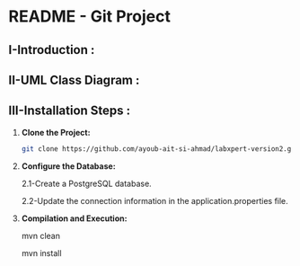 # README - Git Project

## I-Introduction :

## II-UML Class Diagram :

## III-Installation Steps :

1. **Clone the Project:**
    ```bash 
    git clone https://github.com/ayoub-ait-si-ahmad/labxpert-version2.git.
2. **Configure the Database:**

    2.1-Create a PostgreSQL database.
    
    2.2-Update the connection information in the application.properties file.

3. **Compilation and Execution:**

    mvn clean

    mvn install
